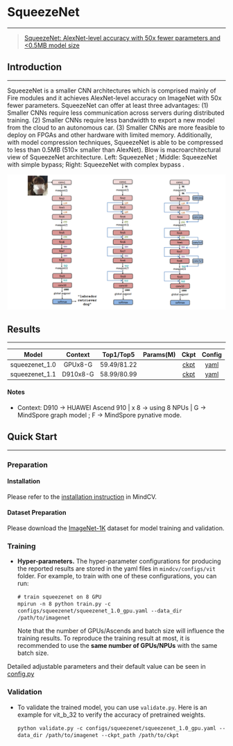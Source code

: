# SqueezeNet

***
> [SqueezeNet: AlexNet-level accuracy with 50x fewer parameters and <0.5MB model size](https://arxiv.org/pdf/1602.07360.pdf)

## Introduction

***
SqueezeNet is a smaller CNN architectures which is comprised mainly of Fire modules and it achieves AlexNet-level
accuracy on ImageNet with 50x fewer parameters. SqueezeNet can offer at least three advantages: (1) Smaller CNNs require
less communication across servers during distributed training. (2) Smaller CNNs require less bandwidth to export a new
model from the cloud to an autonomous car. (3) Smaller CNNs are more feasible to deploy on FPGAs and other hardware with
limited memory. Additionally, with model compression techniques, SqueezeNet is able to be compressed to less than
0.5MB (510× smaller than AlexNet). Blow is macroarchitectural view of SqueezeNet architecture. Left: SqueezeNet ;
Middle: SqueezeNet with simple bypass; Right: SqueezeNet with complex bypass .

![](squeezenet.png)

## Results
***
|Model|Context| Top1/Top5 | Params(M) |Ckpt|Config|
| :------:| :------: | :-------: | :-------: |:-----: |:-----: |
|squeezenet_1.0| GPUx8-G |59.49/81.22| |[ckpt](https://download.mindspore.cn/toolkits/mindcv/squeezenet/squeezenet_1.0_224.ckpt)|[yaml](https://github.com/mindspore-lab/mindcv/blob/main/configs/squeezenet/squeezenet_1.0_gpu.yaml)|
squeezenet_1.1 | D910x8-G |58.99/80.99 |  | [ckpt](https://download.mindspore.cn/toolkits/mindcv/squeezenet/squeezenet_1.1_224.ckpt) | [yaml](https://github.com/mindspore-lab/mindcv/blob/main/configs/squeezenet/squeezenet_1.1_gpu.yaml) | 


#### Notes
- Context: D910 -> HUAWEI Ascend 910 |  x 8 ->  using 8 NPUs | G -> MindSpore graph model ; F -> MindSpore pynative mode.

## Quick Start

---

### Preparation

#### Installation

Please refer to the [installation instruction](https://github.com/mindspore-lab/mindcv#installation) in MindCV.

#### Dataset Preparation

Please download the [ImageNet-1K](https://www.image-net.org/download.php) dataset for model training and validation.

### Training

- **Hyper-parameters.** The hyper-parameter configurations for producing the reported results are stored in the yaml files in `mindcv/configs/vit` folder. For example, to train with one of these configurations, you can run:

  ```
  # train squeezenet on 8 GPU
  mpirun -n 8 python train.py -c configs/squeezenet/squeezenet_1.0_gpu.yaml --data_dir /path/to/imagenet
  ```

  Note that the number of GPUs/Ascends and batch size will influence the training results. To reproduce the training result at most, it is recommended to use the **same number of GPUs/NPUs** with the same batch size.

Detailed adjustable parameters and their default value can be seen in [config.py](https://github.com/mindspore-lab/mindcv/blob/main/config.py)

### Validation

- To validate the trained model, you can use `validate.py`. Here is an example for vit_b_32 to verify the accuracy of pretrained weights.

  ```
  python validate.py -c configs/squeezenet/squeezenet_1.0_gpu.yaml --data_dir /path/to/imagenet --ckpt_path /path/to/ckpt
